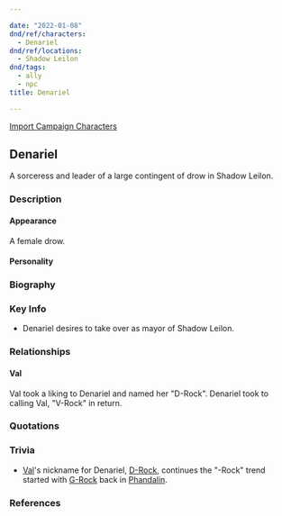 ```yaml
---

date: "2022-01-08"
dnd/ref/characters:
  - Denariel
dnd/ref/locations:
  - Shadow Leilon
dnd/tags:
  - ally
  - npc
title: Denariel

---
```


[Import Campaign Characters](/dnd/characters/)

## Denariel

A sorceress and leader of a large contingent of drow in Shadow Leilon.

### Description

#### Appearance

A female drow.

#### Personality

### Biography

### Key Info

- Denariel desires to take over as mayor of Shadow Leilon.

### Relationships

#### Val

Val took a liking to Denariel and named her "D-Rock". Denariel took to calling Val, "V-Rock" in return.

### Quotations

### Trivia

- [Val](/dnd/characters/val)'s nickname for Denariel, [D-Rock](/dnd/npcs/denariel), continues the "-Rock" trend started with [G-Rock](/dnd/npcs/gundren-rockseeker) back in [Phandalin](/dnd/locations/phandalin).

### References
